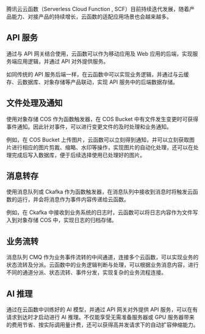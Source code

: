腾讯云云函数（Serverless Cloud Function , SCF）目前持续迭代发展，随着产品能力、对接产品的持续增长，云函数的适配应用场景也会越来越多。


## API 服务

通过与 API 网关结合使用，云函数可以作为移动应用及 Web 应用的后端，实现服务端应用逻辑，并通过 API 对外提供服务。

如同传统的 API 服务后端一样，在云函数中可以实现业务逻辑，并通过与云缓存、云数据库、对象存储等产品联动，实现 API 服务中的后端数据存储。

## 文件处理及通知

使用对象存储 COS 作为函数触发器，在 COS Bucket 中有文件发生变更时可获得事件通知。因此针对事件，可以进行变更文件的及时处理和业务通知。

例如，在 COS Bucket 上传图片，云函数可以立刻得到通知，并可以立刻获取图片进行相应的图片剪裁、缩略、水印等操作，实现图片的自动化处理，还可以在处理完成后写入数据库，便于后续选择使用已处理好的图片。

## 消息转存

使用消息队列或 Ckafka 作为函数触发器，在消息队列中接收到消息时将触发云函数的运行，并会将消息作为事件内容传递给云函数。

例如，在 Ckafka 中接收到业务系统的日志时，云函数可以将日志内容作为文件写入到对象存储 COS 中，实现日志的归档存储。

## 业务流转

消息队列 CMQ 作为业务事件流转的中间通道，连接多个云函数，可以实现业务的状态流转及分派。云函数中的业务逻辑判断与处理，可以根据业务消息内容，进行不同的通道分派、状态流转、事件分发，实现复杂的业务流程连接。

## AI 推理

通过在云函数中训练好的 AI 模型，并通过 API 网关对外提供 API 服务，可以在有请求到达时才启动进行 AI 推理。不仅能享受无需准备服务器或 GPU 服务器带来的费用节省、按实际调用量计费，还可以获得高并发请求下的自动扩容伸缩能力。
